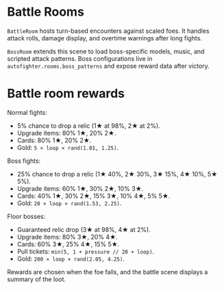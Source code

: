 
# Battle Rooms

`BattleRoom` hosts turn-based encounters against scaled foes. It handles attack rolls, damage display, and overtime warnings after long fights.

`BossRoom` extends this scene to load boss-specific models, music, and scripted attack patterns. Boss configurations live in `autofighter.rooms.boss_patterns` and expose reward data after victory.

# Battle room rewards

Normal fights:
- 5% chance to drop a relic (1★ at 98%, 2★ at 2%).
- Upgrade items: 80% 1★, 20% 2★.
- Cards: 80% 1★, 20% 2★.
- Gold: `5 × loop × rand(1.01, 1.25)`.

Boss fights:
- 25% chance to drop a relic (1★ 40%, 2★ 30%, 3★ 15%, 4★ 10%, 5★ 5%).
- Upgrade items: 60% 1★, 30% 2★, 10% 3★.
- Cards: 40% 1★, 30% 2★, 15% 3★, 10% 4★, 5% 5★.
- Gold: `20 × loop × rand(1.53, 2.25)`.

Floor bosses:
- Guaranteed relic drop (3★ at 98%, 4★ at 2%).
- Upgrade items: 80% 3★, 20% 4★.
- Cards: 60% 3★, 25% 4★, 15% 5★.
- Pull tickets: `min(5, 1 + pressure // 20 + loop)`.
- Gold: `200 × loop × rand(2.05, 4.25)`.

Rewards are chosen when the foe falls, and the battle scene displays a summary of the loot.